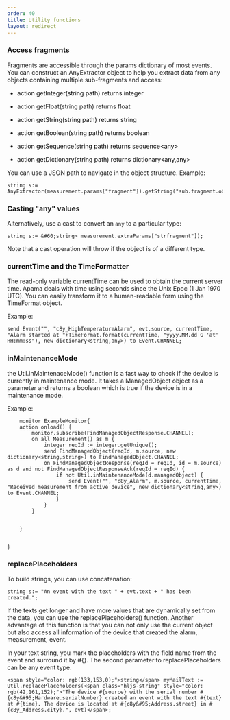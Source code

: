 ```yaml
---
order: 40
title: Utility functions
layout: redirect
---
```



### Access fragments

Fragments are accessible through the params dictionary of most events. You can construct an AnyExtractor object to help you extract data from any objects containing multiple sub-fragments and access:

*   <span style="color: rgb(0,0,0);">action getInteger(string path) returns integer</span>

*   <span>action getFloat(string path) returns float</span>

*   <span style="color: rgb(0,0,0);">action getString(string path) returns string</span>

*   <span style="color: rgb(0,0,0);">action getBoolean(string path) returns boolean</span>

*   <span style="color: rgb(0,0,0);">action getSequence(string path) returns sequence&#60;any></span>

*   <span style="color: rgb(0,0,0);">action getDictionary(string path) returns dictionary&#60;any,any></span>

You can use a JSON path to navigate in the object structure. Example:

	string s:= AnyExtractor(measurement.params["fragment"]).getString("sub.fragment.object");

### Casting "any" values

Alternatively, use a cast to convert an `any` to a particular type:

	string s:= &#60;string> measurement.extraParams["strfragment"]);

Note that a cast operation will throw if the object is of a different type.

### currentTime and the TimeFormatter

The read-only variable currentTime can be used to obtain the current server time. Apama deals with time using seconds since the Unix Epoc (1 Jan 1970 UTC). You can easily transform it to a human-readable form using the TimeFormat object.

Example:

	send Event("", "c8y_HighTemperatureAlarm", evt.source, currentTime, "Alarm started at "+TimeFormat.format(currentTime, "yyyy.MM.dd G 'at' HH:mm:ss"), new dictionary<string,any>) to Event.CHANNEL;

### inMaintenanceMode

the <span style="color: rgb(0,0,0);">Util.</span>inMaintenaceMode() function is a fast way to check if the device is currently in maintenance mode. It takes a ManagedObject object as a parameter and returns a boolean which is true if the device is in a maintenance mode.

Example:


		monitor ExampleMonitor{
		action onload() {
			monitor.subscribe(FindManagedObjectResponse.CHANNEL);
			on all Measurement() as m {
			    integer reqId := integer.getUnique();
			    send FindManagedObject(reqId, m.source, new dictionary<string,string>) to FindManagedObject.CHANNEL;
			    on FindManagedObjectResponse(reqId = reqId, id = m.source) as d and not FindManagedObjectResponseAck(reqId = reqId) {
			        if not Util.inMaintenanceMode(d.managedObject) {
			            send Event("", "c8y_Alarm", m.source, currentTime, "Received measurement from active device", new dictionary<string,any>) to Event.CHANNEL;
			        }
			    }
			}
			
			
		}
	
	
	}
### replacePlaceholders

To build strings, you can use concatenation:

    string s:= "An event with the text " + evt.text + " has been created.";

If the texts get longer and have more values that are dynamically set from the data, you can use the replacePlaceholders() function. Another advantage of this function is that you can not only use the current object but also access all information of the device that created the alarm, measurement, event.

In your text string, you mark the placeholders with the field name from the event and surround it by #{}. The second parameter to replacePlaceholders can be any event type.

	<span style="color: rgb(133,153,0);">string</span> myMailText := Util.replacePlaceholders(<span class="hljs-string" style="color: rgb(42,161,152);">"The device #{source} with the serial number #{c8y&#95;Hardware.serialNumber} created an event with the text #{text} at #{time}. The device is located at #{c8y&#95;Address.street} in #{c8y_Address.city}.", evt)</span>;